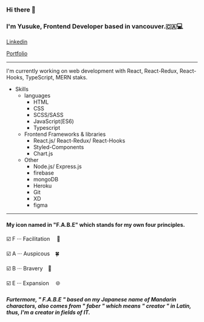 ### Hi there 👋
### I'm Yusuke, Frontend Developer based in vancouver.🇨🇦💻
[Linkedin](https://www.linkedin.com/in/yusuke-yoshihiro-ab46491b2/)

[Portfolio](https://individual-portfolio-git-main.yusukeyoshihiro.vercel.app/)
***

I'm currently working on web development with React, React-Redux, React-Hooks, TypeScript, MERN staks.

- Skills
  - languages
    - HTML
    - CSS
    - SCSS/SASS
    - JavaScript(ES6)
    - Typescript
  - Frontend Frameworks & libraries
     - React.js/ React-Redux/ React-Hooks
     - Styled-Components
     - Chart.js
  - Other
     - Node.js/ Express.js
     - firebase
     - mongoDB
     - Heroku
     - Git
     - XD
     - figma
   
***

#### My icon named in "F.A.B.E" which stands for  my own four principles.

 :ballot_box_with_check:  F ··· Facilitation 　🤝

 :ballot_box_with_check:  A ··· Auspicous　:four_leaf_clover:

 :ballot_box_with_check:  B ··· Bravery　:lion:

 :ballot_box_with_check:  E ··· Expansion 　:globe_with_meridians:

##### Furtermore, " F.A.B.E " based on my Japanese name of Mandarin charactors,  also comes from " faber " which means " creator " in Latin, thus, I'm a creator in fields of IT.
